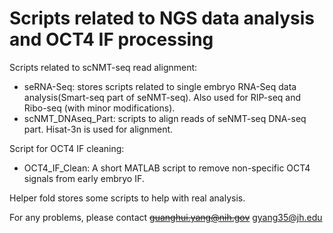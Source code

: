 # Scripts related to NGS data analysis and OCT4 IF processing
Scripts related to scNMT-seq read alignment:

* seRNA-Seq: stores scripts related to single embryo RNA-Seq data analysis(Smart-seq part of seNMT-seq). Also used for RIP-seq and Ribo-seq (with minor modifications).
* scNMT_DNAseq_Part: scripts to align reads of seNMT-seq DNA-seq part. Hisat-3n is used for alignment.

Script for OCT4 IF cleaning:

* OCT4_IF_Clean: A short MATLAB script to remove non-specific OCT4 signals from early embryo IF.

Helper fold stores some scripts to help with real analysis.

For any problems, please contact ~~guanghui.yang@nih.gov~~ gyang35@jh.edu
